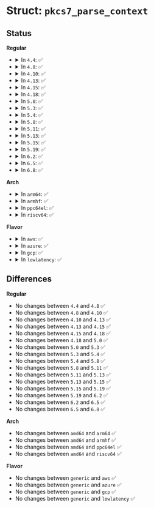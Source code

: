 # Struct: <code>pkcs7_parse_context</code>

## Status
<b>Regular</b>
<ul>
<li>
<details>
<summary>In <code>4.4</code>: ✅</summary>

```c
struct pkcs7_parse_context {
    struct pkcs7_message *msg;
    struct pkcs7_signed_info *sinfo;
    struct pkcs7_signed_info **ppsinfo;
    struct x509_certificate *certs;
    struct x509_certificate **ppcerts;
    long unsigned int data;
    enum OID last_oid;
    unsigned int x509_index;
    unsigned int sinfo_index;
    const void *raw_serial;
    unsigned int raw_serial_size;
    unsigned int raw_issuer_size;
    const void *raw_issuer;
    const void *raw_skid;
    unsigned int raw_skid_size;
    bool expect_skid;
};
```
</details>
</li>
<li>
<details>
<summary>In <code>4.8</code>: ✅</summary>

```c
struct pkcs7_parse_context {
    struct pkcs7_message *msg;
    struct pkcs7_signed_info *sinfo;
    struct pkcs7_signed_info **ppsinfo;
    struct x509_certificate *certs;
    struct x509_certificate **ppcerts;
    long unsigned int data;
    enum OID last_oid;
    unsigned int x509_index;
    unsigned int sinfo_index;
    const void *raw_serial;
    unsigned int raw_serial_size;
    unsigned int raw_issuer_size;
    const void *raw_issuer;
    const void *raw_skid;
    unsigned int raw_skid_size;
    bool expect_skid;
};
```
</details>
</li>
<li>
<details>
<summary>In <code>4.10</code>: ✅</summary>

```c
struct pkcs7_parse_context {
    struct pkcs7_message *msg;
    struct pkcs7_signed_info *sinfo;
    struct pkcs7_signed_info **ppsinfo;
    struct x509_certificate *certs;
    struct x509_certificate **ppcerts;
    long unsigned int data;
    enum OID last_oid;
    unsigned int x509_index;
    unsigned int sinfo_index;
    const void *raw_serial;
    unsigned int raw_serial_size;
    unsigned int raw_issuer_size;
    const void *raw_issuer;
    const void *raw_skid;
    unsigned int raw_skid_size;
    bool expect_skid;
};
```
</details>
</li>
<li>
<details>
<summary>In <code>4.13</code>: ✅</summary>

```c
struct pkcs7_parse_context {
    struct pkcs7_message *msg;
    struct pkcs7_signed_info *sinfo;
    struct pkcs7_signed_info **ppsinfo;
    struct x509_certificate *certs;
    struct x509_certificate **ppcerts;
    long unsigned int data;
    enum OID last_oid;
    unsigned int x509_index;
    unsigned int sinfo_index;
    const void *raw_serial;
    unsigned int raw_serial_size;
    unsigned int raw_issuer_size;
    const void *raw_issuer;
    const void *raw_skid;
    unsigned int raw_skid_size;
    bool expect_skid;
};
```
</details>
</li>
<li>
<details>
<summary>In <code>4.15</code>: ✅</summary>

```c
struct pkcs7_parse_context {
    struct pkcs7_message *msg;
    struct pkcs7_signed_info *sinfo;
    struct pkcs7_signed_info **ppsinfo;
    struct x509_certificate *certs;
    struct x509_certificate **ppcerts;
    long unsigned int data;
    enum OID last_oid;
    unsigned int x509_index;
    unsigned int sinfo_index;
    const void *raw_serial;
    unsigned int raw_serial_size;
    unsigned int raw_issuer_size;
    const void *raw_issuer;
    const void *raw_skid;
    unsigned int raw_skid_size;
    bool expect_skid;
};
```
</details>
</li>
<li>
<details>
<summary>In <code>4.18</code>: ✅</summary>

```c
struct pkcs7_parse_context {
    struct pkcs7_message *msg;
    struct pkcs7_signed_info *sinfo;
    struct pkcs7_signed_info **ppsinfo;
    struct x509_certificate *certs;
    struct x509_certificate **ppcerts;
    long unsigned int data;
    enum OID last_oid;
    unsigned int x509_index;
    unsigned int sinfo_index;
    const void *raw_serial;
    unsigned int raw_serial_size;
    unsigned int raw_issuer_size;
    const void *raw_issuer;
    const void *raw_skid;
    unsigned int raw_skid_size;
    bool expect_skid;
};
```
</details>
</li>
<li>
<details>
<summary>In <code>5.0</code>: ✅</summary>

```c
struct pkcs7_parse_context {
    struct pkcs7_message *msg;
    struct pkcs7_signed_info *sinfo;
    struct pkcs7_signed_info **ppsinfo;
    struct x509_certificate *certs;
    struct x509_certificate **ppcerts;
    long unsigned int data;
    enum OID last_oid;
    unsigned int x509_index;
    unsigned int sinfo_index;
    const void *raw_serial;
    unsigned int raw_serial_size;
    unsigned int raw_issuer_size;
    const void *raw_issuer;
    const void *raw_skid;
    unsigned int raw_skid_size;
    bool expect_skid;
};
```
</details>
</li>
<li>
<details>
<summary>In <code>5.3</code>: ✅</summary>

```c
struct pkcs7_parse_context {
    struct pkcs7_message *msg;
    struct pkcs7_signed_info *sinfo;
    struct pkcs7_signed_info **ppsinfo;
    struct x509_certificate *certs;
    struct x509_certificate **ppcerts;
    long unsigned int data;
    enum OID last_oid;
    unsigned int x509_index;
    unsigned int sinfo_index;
    const void *raw_serial;
    unsigned int raw_serial_size;
    unsigned int raw_issuer_size;
    const void *raw_issuer;
    const void *raw_skid;
    unsigned int raw_skid_size;
    bool expect_skid;
};
```
</details>
</li>
<li>
<details>
<summary>In <code>5.4</code>: ✅</summary>

```c
struct pkcs7_parse_context {
    struct pkcs7_message *msg;
    struct pkcs7_signed_info *sinfo;
    struct pkcs7_signed_info **ppsinfo;
    struct x509_certificate *certs;
    struct x509_certificate **ppcerts;
    long unsigned int data;
    enum OID last_oid;
    unsigned int x509_index;
    unsigned int sinfo_index;
    const void *raw_serial;
    unsigned int raw_serial_size;
    unsigned int raw_issuer_size;
    const void *raw_issuer;
    const void *raw_skid;
    unsigned int raw_skid_size;
    bool expect_skid;
};
```
</details>
</li>
<li>
<details>
<summary>In <code>5.8</code>: ✅</summary>

```c
struct pkcs7_parse_context {
    struct pkcs7_message *msg;
    struct pkcs7_signed_info *sinfo;
    struct pkcs7_signed_info **ppsinfo;
    struct x509_certificate *certs;
    struct x509_certificate **ppcerts;
    long unsigned int data;
    enum OID last_oid;
    unsigned int x509_index;
    unsigned int sinfo_index;
    const void *raw_serial;
    unsigned int raw_serial_size;
    unsigned int raw_issuer_size;
    const void *raw_issuer;
    const void *raw_skid;
    unsigned int raw_skid_size;
    bool expect_skid;
};
```
</details>
</li>
<li>
<details>
<summary>In <code>5.11</code>: ✅</summary>

```c
struct pkcs7_parse_context {
    struct pkcs7_message *msg;
    struct pkcs7_signed_info *sinfo;
    struct pkcs7_signed_info **ppsinfo;
    struct x509_certificate *certs;
    struct x509_certificate **ppcerts;
    long unsigned int data;
    enum OID last_oid;
    unsigned int x509_index;
    unsigned int sinfo_index;
    const void *raw_serial;
    unsigned int raw_serial_size;
    unsigned int raw_issuer_size;
    const void *raw_issuer;
    const void *raw_skid;
    unsigned int raw_skid_size;
    bool expect_skid;
};
```
</details>
</li>
<li>
<details>
<summary>In <code>5.13</code>: ✅</summary>

```c
struct pkcs7_parse_context {
    struct pkcs7_message *msg;
    struct pkcs7_signed_info *sinfo;
    struct pkcs7_signed_info **ppsinfo;
    struct x509_certificate *certs;
    struct x509_certificate **ppcerts;
    long unsigned int data;
    enum OID last_oid;
    unsigned int x509_index;
    unsigned int sinfo_index;
    const void *raw_serial;
    unsigned int raw_serial_size;
    unsigned int raw_issuer_size;
    const void *raw_issuer;
    const void *raw_skid;
    unsigned int raw_skid_size;
    bool expect_skid;
};
```
</details>
</li>
<li>
<details>
<summary>In <code>5.15</code>: ✅</summary>

```c
struct pkcs7_parse_context {
    struct pkcs7_message *msg;
    struct pkcs7_signed_info *sinfo;
    struct pkcs7_signed_info **ppsinfo;
    struct x509_certificate *certs;
    struct x509_certificate **ppcerts;
    long unsigned int data;
    enum OID last_oid;
    unsigned int x509_index;
    unsigned int sinfo_index;
    const void *raw_serial;
    unsigned int raw_serial_size;
    unsigned int raw_issuer_size;
    const void *raw_issuer;
    const void *raw_skid;
    unsigned int raw_skid_size;
    bool expect_skid;
};
```
</details>
</li>
<li>
<details>
<summary>In <code>5.19</code>: ✅</summary>

```c
struct pkcs7_parse_context {
    struct pkcs7_message *msg;
    struct pkcs7_signed_info *sinfo;
    struct pkcs7_signed_info **ppsinfo;
    struct x509_certificate *certs;
    struct x509_certificate **ppcerts;
    long unsigned int data;
    enum OID last_oid;
    unsigned int x509_index;
    unsigned int sinfo_index;
    const void *raw_serial;
    unsigned int raw_serial_size;
    unsigned int raw_issuer_size;
    const void *raw_issuer;
    const void *raw_skid;
    unsigned int raw_skid_size;
    bool expect_skid;
};
```
</details>
</li>
<li>
<details>
<summary>In <code>6.2</code>: ✅</summary>

```c
struct pkcs7_parse_context {
    struct pkcs7_message *msg;
    struct pkcs7_signed_info *sinfo;
    struct pkcs7_signed_info **ppsinfo;
    struct x509_certificate *certs;
    struct x509_certificate **ppcerts;
    long unsigned int data;
    enum OID last_oid;
    unsigned int x509_index;
    unsigned int sinfo_index;
    const void *raw_serial;
    unsigned int raw_serial_size;
    unsigned int raw_issuer_size;
    const void *raw_issuer;
    const void *raw_skid;
    unsigned int raw_skid_size;
    bool expect_skid;
};
```
</details>
</li>
<li>
<details>
<summary>In <code>6.5</code>: ✅</summary>

```c
struct pkcs7_parse_context {
    struct pkcs7_message *msg;
    struct pkcs7_signed_info *sinfo;
    struct pkcs7_signed_info **ppsinfo;
    struct x509_certificate *certs;
    struct x509_certificate **ppcerts;
    long unsigned int data;
    enum OID last_oid;
    unsigned int x509_index;
    unsigned int sinfo_index;
    const void *raw_serial;
    unsigned int raw_serial_size;
    unsigned int raw_issuer_size;
    const void *raw_issuer;
    const void *raw_skid;
    unsigned int raw_skid_size;
    bool expect_skid;
};
```
</details>
</li>
<li>
<details>
<summary>In <code>6.8</code>: ✅</summary>

```c
struct pkcs7_parse_context {
    struct pkcs7_message *msg;
    struct pkcs7_signed_info *sinfo;
    struct pkcs7_signed_info **ppsinfo;
    struct x509_certificate *certs;
    struct x509_certificate **ppcerts;
    long unsigned int data;
    enum OID last_oid;
    unsigned int x509_index;
    unsigned int sinfo_index;
    const void *raw_serial;
    unsigned int raw_serial_size;
    unsigned int raw_issuer_size;
    const void *raw_issuer;
    const void *raw_skid;
    unsigned int raw_skid_size;
    bool expect_skid;
};
```
</details>
</li>
</ul>
<b>Arch</b>
<ul>
<li>
<details>
<summary>In <code>arm64</code>: ✅</summary>

```c
struct pkcs7_parse_context {
    struct pkcs7_message *msg;
    struct pkcs7_signed_info *sinfo;
    struct pkcs7_signed_info **ppsinfo;
    struct x509_certificate *certs;
    struct x509_certificate **ppcerts;
    long unsigned int data;
    enum OID last_oid;
    unsigned int x509_index;
    unsigned int sinfo_index;
    const void *raw_serial;
    unsigned int raw_serial_size;
    unsigned int raw_issuer_size;
    const void *raw_issuer;
    const void *raw_skid;
    unsigned int raw_skid_size;
    bool expect_skid;
};
```
</details>
</li>
<li>
<details>
<summary>In <code>armhf</code>: ✅</summary>

```c
struct pkcs7_parse_context {
    struct pkcs7_message *msg;
    struct pkcs7_signed_info *sinfo;
    struct pkcs7_signed_info **ppsinfo;
    struct x509_certificate *certs;
    struct x509_certificate **ppcerts;
    long unsigned int data;
    enum OID last_oid;
    unsigned int x509_index;
    unsigned int sinfo_index;
    const void *raw_serial;
    unsigned int raw_serial_size;
    unsigned int raw_issuer_size;
    const void *raw_issuer;
    const void *raw_skid;
    unsigned int raw_skid_size;
    bool expect_skid;
};
```
</details>
</li>
<li>
<details>
<summary>In <code>ppc64el</code>: ✅</summary>

```c
struct pkcs7_parse_context {
    struct pkcs7_message *msg;
    struct pkcs7_signed_info *sinfo;
    struct pkcs7_signed_info **ppsinfo;
    struct x509_certificate *certs;
    struct x509_certificate **ppcerts;
    long unsigned int data;
    enum OID last_oid;
    unsigned int x509_index;
    unsigned int sinfo_index;
    const void *raw_serial;
    unsigned int raw_serial_size;
    unsigned int raw_issuer_size;
    const void *raw_issuer;
    const void *raw_skid;
    unsigned int raw_skid_size;
    bool expect_skid;
};
```
</details>
</li>
<li>
<details>
<summary>In <code>riscv64</code>: ✅</summary>

```c
struct pkcs7_parse_context {
    struct pkcs7_message *msg;
    struct pkcs7_signed_info *sinfo;
    struct pkcs7_signed_info **ppsinfo;
    struct x509_certificate *certs;
    struct x509_certificate **ppcerts;
    long unsigned int data;
    enum OID last_oid;
    unsigned int x509_index;
    unsigned int sinfo_index;
    const void *raw_serial;
    unsigned int raw_serial_size;
    unsigned int raw_issuer_size;
    const void *raw_issuer;
    const void *raw_skid;
    unsigned int raw_skid_size;
    bool expect_skid;
};
```
</details>
</li>
</ul>
<b>Flavor</b>
<ul>
<li>
<details>
<summary>In <code>aws</code>: ✅</summary>

```c
struct pkcs7_parse_context {
    struct pkcs7_message *msg;
    struct pkcs7_signed_info *sinfo;
    struct pkcs7_signed_info **ppsinfo;
    struct x509_certificate *certs;
    struct x509_certificate **ppcerts;
    long unsigned int data;
    enum OID last_oid;
    unsigned int x509_index;
    unsigned int sinfo_index;
    const void *raw_serial;
    unsigned int raw_serial_size;
    unsigned int raw_issuer_size;
    const void *raw_issuer;
    const void *raw_skid;
    unsigned int raw_skid_size;
    bool expect_skid;
};
```
</details>
</li>
<li>
<details>
<summary>In <code>azure</code>: ✅</summary>

```c
struct pkcs7_parse_context {
    struct pkcs7_message *msg;
    struct pkcs7_signed_info *sinfo;
    struct pkcs7_signed_info **ppsinfo;
    struct x509_certificate *certs;
    struct x509_certificate **ppcerts;
    long unsigned int data;
    enum OID last_oid;
    unsigned int x509_index;
    unsigned int sinfo_index;
    const void *raw_serial;
    unsigned int raw_serial_size;
    unsigned int raw_issuer_size;
    const void *raw_issuer;
    const void *raw_skid;
    unsigned int raw_skid_size;
    bool expect_skid;
};
```
</details>
</li>
<li>
<details>
<summary>In <code>gcp</code>: ✅</summary>

```c
struct pkcs7_parse_context {
    struct pkcs7_message *msg;
    struct pkcs7_signed_info *sinfo;
    struct pkcs7_signed_info **ppsinfo;
    struct x509_certificate *certs;
    struct x509_certificate **ppcerts;
    long unsigned int data;
    enum OID last_oid;
    unsigned int x509_index;
    unsigned int sinfo_index;
    const void *raw_serial;
    unsigned int raw_serial_size;
    unsigned int raw_issuer_size;
    const void *raw_issuer;
    const void *raw_skid;
    unsigned int raw_skid_size;
    bool expect_skid;
};
```
</details>
</li>
<li>
<details>
<summary>In <code>lowlatency</code>: ✅</summary>

```c
struct pkcs7_parse_context {
    struct pkcs7_message *msg;
    struct pkcs7_signed_info *sinfo;
    struct pkcs7_signed_info **ppsinfo;
    struct x509_certificate *certs;
    struct x509_certificate **ppcerts;
    long unsigned int data;
    enum OID last_oid;
    unsigned int x509_index;
    unsigned int sinfo_index;
    const void *raw_serial;
    unsigned int raw_serial_size;
    unsigned int raw_issuer_size;
    const void *raw_issuer;
    const void *raw_skid;
    unsigned int raw_skid_size;
    bool expect_skid;
};
```
</details>
</li>
</ul>

## Differences
<b>Regular</b>
<ul>
<li>
No changes between <code>4.4</code> and <code>4.8</code> ✅
</li>
<li>
No changes between <code>4.8</code> and <code>4.10</code> ✅
</li>
<li>
No changes between <code>4.10</code> and <code>4.13</code> ✅
</li>
<li>
No changes between <code>4.13</code> and <code>4.15</code> ✅
</li>
<li>
No changes between <code>4.15</code> and <code>4.18</code> ✅
</li>
<li>
No changes between <code>4.18</code> and <code>5.0</code> ✅
</li>
<li>
No changes between <code>5.0</code> and <code>5.3</code> ✅
</li>
<li>
No changes between <code>5.3</code> and <code>5.4</code> ✅
</li>
<li>
No changes between <code>5.4</code> and <code>5.8</code> ✅
</li>
<li>
No changes between <code>5.8</code> and <code>5.11</code> ✅
</li>
<li>
No changes between <code>5.11</code> and <code>5.13</code> ✅
</li>
<li>
No changes between <code>5.13</code> and <code>5.15</code> ✅
</li>
<li>
No changes between <code>5.15</code> and <code>5.19</code> ✅
</li>
<li>
No changes between <code>5.19</code> and <code>6.2</code> ✅
</li>
<li>
No changes between <code>6.2</code> and <code>6.5</code> ✅
</li>
<li>
No changes between <code>6.5</code> and <code>6.8</code> ✅
</li>
</ul>
<b>Arch</b>
<ul>
<li>
No changes between <code>amd64</code> and <code>arm64</code> ✅
</li>
<li>
No changes between <code>amd64</code> and <code>armhf</code> ✅
</li>
<li>
No changes between <code>amd64</code> and <code>ppc64el</code> ✅
</li>
<li>
No changes between <code>amd64</code> and <code>riscv64</code> ✅
</li>
</ul>
<b>Flavor</b>
<ul>
<li>
No changes between <code>generic</code> and <code>aws</code> ✅
</li>
<li>
No changes between <code>generic</code> and <code>azure</code> ✅
</li>
<li>
No changes between <code>generic</code> and <code>gcp</code> ✅
</li>
<li>
No changes between <code>generic</code> and <code>lowlatency</code> ✅
</li>
</ul>
